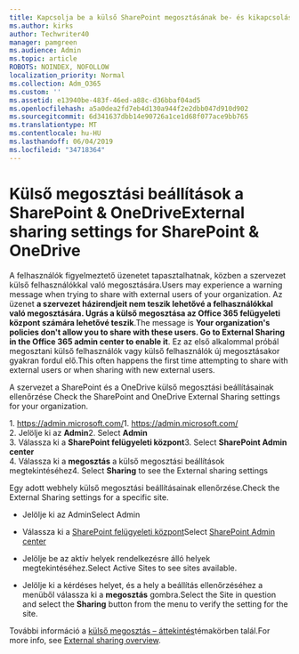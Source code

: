 ```yaml
---
title: Kapcsolja be a külső SharePoint megosztásának be- és kikapcsolása
ms.author: kirks
author: Techwriter40
manager: pamgreen
ms.audience: Admin
ms.topic: article
ROBOTS: NOINDEX, NOFOLLOW
localization_priority: Normal
ms.collection: Adm_O365
ms.custom: ''
ms.assetid: e13940be-483f-46ed-a88c-d36bbaf04ad5
ms.openlocfilehash: a5a0dea2fd7eb4d130a944f2e2dbb047d910d902
ms.sourcegitcommit: 6d341637dbb14e90726a1ce1d68f077ace9bb765
ms.translationtype: MT
ms.contentlocale: hu-HU
ms.lasthandoff: 06/04/2019
ms.locfileid: "34718364"
---
```

# <a name="external-sharing-settings-for-sharepoint--onedrive"></a><span data-ttu-id="4e295-102">Külső megosztási beállítások a SharePoint & OneDrive</span><span class="sxs-lookup"><span data-stu-id="4e295-102">External sharing settings for SharePoint & OneDrive</span></span>

<span data-ttu-id="4e295-103">A felhasználók figyelmeztető üzenetet tapasztalhatnak, közben a szervezet külső felhasználókkal való megosztására.</span><span class="sxs-lookup"><span data-stu-id="4e295-103">Users may experience a warning message when trying to share with external users of your organization.</span></span> <span data-ttu-id="4e295-104">Az üzenet **a szervezet házirendjeit nem teszik lehetővé a felhasználókkal való megosztására. Ugrás a külső megosztása az Office 365 felügyeleti központ számára lehetővé teszik**.</span><span class="sxs-lookup"><span data-stu-id="4e295-104">The message is **Your organization's policies don't allow you to share with these users. Go to External Sharing in the Office 365 admin center to enable it**.</span></span> <span data-ttu-id="4e295-105">Ez az első alkalommal próbál megosztani külső felhasználók vagy külső felhasználók új megosztásakor gyakran fordul elő.</span><span class="sxs-lookup"><span data-stu-id="4e295-105">This often happens the first time attempting to share with external users or when sharing with new external users.</span></span>

<span data-ttu-id="4e295-106">A szervezet a SharePoint és a OneDrive külső megosztási beállításainak ellenőrzése&nbsp;</strong></span><span class="sxs-lookup"><span data-stu-id="4e295-106">Check the SharePoint and OneDrive External Sharing settings for your organization.&nbsp;</strong></span></span></p> <p><span data-ttu-id="4e295-107">1.&nbsp;<a href="https://admin.microsoft.com/AdminPortal/Home#/homepage">https://admin.microsoft.com/</a></span><span class="sxs-lookup"><span data-stu-id="4e295-107">1.&nbsp;<a href="https://admin.microsoft.com/AdminPortal/Home#/homepage">https://admin.microsoft.com/</a></span></span><br /><span data-ttu-id="4e295-108">2. Jelölje ki az <strong>Admin</strong></span><span class="sxs-lookup"><span data-stu-id="4e295-108">2. Select <strong>Admin</strong></span></span><br /><span data-ttu-id="4e295-109">3. Válassza ki a <strong>SharePoint felügyeleti központ</strong></span><span class="sxs-lookup"><span data-stu-id="4e295-109">3. Select <strong>SharePoint Admin center</strong></span></span><br /><span data-ttu-id="4e295-110">4. Válassza ki a <strong>megosztás</strong> a külső megosztási beállítások megtekintéséhez</span><span class="sxs-lookup"><span data-stu-id="4e295-110">4. Select <strong>Sharing</strong> to see the External sharing settings</span></span>

<span data-ttu-id="4e295-111">Egy adott webhely külső megosztási beállításainak ellenőrzése.</span><span class="sxs-lookup"><span data-stu-id="4e295-111">Check the External Sharing settings for a specific site.</span></span>

- <span data-ttu-id="4e295-112">Jelölje ki az Admin</span><span class="sxs-lookup"><span data-stu-id="4e295-112">Select Admin</span></span>

- <span data-ttu-id="4e295-113">Válassza ki a [SharePoint felügyeleti központ](https://admin.microsoft.com/AdminPortal/Home#/homepage">https://admin.microsoft.com/)</span><span class="sxs-lookup"><span data-stu-id="4e295-113">Select [SharePoint Admin center](https://admin.microsoft.com/AdminPortal/Home#/homepage">https://admin.microsoft.com/)</span></span>

- <span data-ttu-id="4e295-114">Jelölje be az aktív helyek rendelkezésre álló helyek megtekintéséhez.</span><span class="sxs-lookup"><span data-stu-id="4e295-114">Select Active Sites to see sites available.</span></span>
- <span data-ttu-id="4e295-115">Jelölje ki a kérdéses helyet, és a hely a beállítás ellenőrzéséhez a menüből válassza ki a **megosztás** gombra.</span><span class="sxs-lookup"><span data-stu-id="4e295-115">Select the Site in question and select the **Sharing** button from the menu to verify the setting for the site.</span></span>

<span data-ttu-id="4e295-116">További információ a [külső megosztás – áttekintés](https://docs.microsoft.com/en-us/sharepoint/external-sharing-overview)témakörben talál.</span><span class="sxs-lookup"><span data-stu-id="4e295-116">For more info, see [External sharing overview](https://docs.microsoft.com/en-us/sharepoint/external-sharing-overview).</span></span>